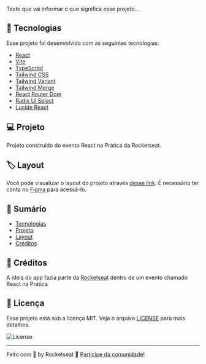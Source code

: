 Texto que vai informar o que significa esse projeto...

## :rocket: Tecnologias

Esse projeto foi desenvolvido com as seguintes tecnologias:

- [React](https://pt-br.reactjs.org/)
- [Vite](https://vitejs.dev/)
- [TypeScript](https://www.typescriptlang.org/)
- [Tailwind CSS](https://tailwindcss.com/)
- [Tailwind Variant](https://www.tailwind-variants.org/)
- [Tailwind Merge](https://www.npmjs.com/package/tailwind-merge)
- [React Router Dom](https://reactrouter.com/en/main)
- [Radix Ui Select](https://www.radix-ui.com/primitives/docs/components/select)
- [Lucide React](https://lucide.dev/)

## :computer: Projeto

Projeto construído do evento React na Prática da Rocketseat.

## :label: Layout

Você pode visualizar o layout do projeto através [desse link](https://www.figma.com/community/file/). É necessário ter conta no [Figma](https://figma.com) para acessá-lo.


## :notebook: Sumário
- [Tecnologias](#rocket-tecnologias)
- [Projeto](#computer-projeto)
- [Layout](#label-layout)
- [Créditos](#tada-créditos)

## :tada: Créditos

A ideia do app fazia parte da [Rocketseat](https://www.rocketseat.com.br/) dentro de um evento chamado React na Prática

## 📝 Licença

Esse projeto está sob a licença MIT. Veja o arquivo [LICENSE](LICENSE) para mais detalhes.

<img alt="License" src="https://img.shields.io/static/v1?label=license&message=MIT&color=8B5CF6&labelColor=000000">

---

Feito com 💜 by Rocketseat :wave: [Participe da comunidade!](https://discordapp.com/invite/gCRAFhc)
